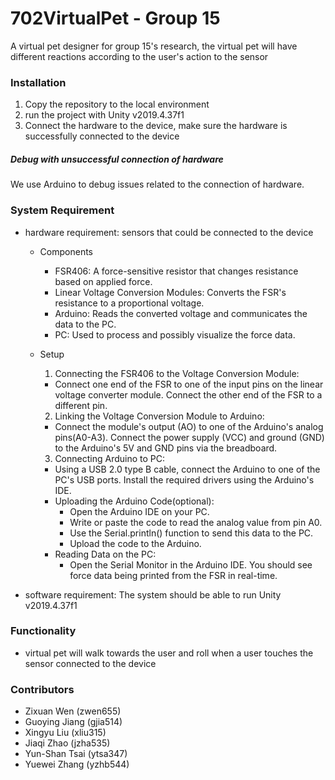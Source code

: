 # 702VirtualPet - Group 15

A virtual pet designer for group 15's research, the virtual pet will have different reactions according to the user's action to the sensor

### Installation
1. Copy the repository to the local environment
2. run the project with Unity v2019.4.37f1
3. Connect the hardware to the device, make sure the hardware is successfully connected to the device

##### Debug with unsuccessful connection of hardware
We use Arduino to debug issues related to the connection of hardware.

### System Requirement
- hardware requirement: sensors that could be connected to the device
  - Components
    - FSR406: A force-sensitive resistor that changes resistance based on applied force.
    - Linear Voltage Conversion Modules: Converts the FSR's resistance to a proportional voltage.
    - Arduino: Reads the converted voltage and communicates the data to the PC.
    - PC: Used to process and possibly visualize the force data.
  
  - Setup
    1. Connecting the FSR406 to the Voltage Conversion Module:
      - Connect one end of the FSR to one of the input pins on the linear voltage converter module. Connect the other end of the FSR to a different pin.

    2. Linking the Voltage Conversion Module to Arduino:
      - Connect the module's output (AO) to one of the Arduino's analog pins(A0-A3). Connect the power supply (VCC) and ground (GND) to the Arduino's 5V and GND pins via the breadboard.

    3. Connecting Arduino to PC:
      - Using a USB 2.0 type B cable, connect the Arduino to one of the PC's USB ports. Install the required drivers using the Arduino's IDE.
      - Uploading the Arduino Code(optional):
        - Open the Arduino IDE on your PC.
        - Write or paste the code to read the analog value from pin A0.
        - Use the Serial.println() function to send this data to the PC.
        - Upload the code to the Arduino.
      - Reading Data on the PC:
        - Open the Serial Monitor in the Arduino IDE. You should see force data being printed from the FSR in real-time.

- software requirement: The system should be able to run Unity v2019.4.37f1

### Functionality
- virtual pet will walk towards the user and roll when a user touches the sensor connected to the device

### Contributors
- Zixuan Wen (zwen655)
- Guoying Jiang (gjia514)
- Xingyu Liu (xliu315)
- Jiaqi Zhao (jzha535)
- Yun-Shan Tsai (ytsa347)
- Yuewei Zhang (yzhb544)
